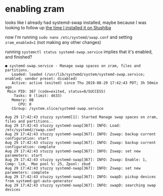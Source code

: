 # enabling zram

looks like I already had systemd-swap installed, maybe because I was looking to follow up [the time I installed it on Stushiba](c7wxa-v03pk-4w9nk-a02yb-k37mj)

now I'm running `sudo nano /etc/systemd/swap.conf` and setting `zram_enabled=1` (not making any other changes)

running `systemctl status systemd-swap.service` implies that it's enabled, and finished?

```
● systemd-swap.service - Manage swap spaces on zram, files and partitions.
   Loaded: loaded (/usr/lib/systemd/system/systemd-swap.service; enabled; vendor preset: disabled)
   Active: active (exited) since Thu 2019-08-29 17:42:43 PDT; 3h 50min ago
 Main PID: 367 (code=exited, status=0/SUCCESS)
    Tasks: 0 (limit: 4633)
   Memory: 0B
      CPU: 0
   CGroup: /system.slice/systemd-swap.service

Aug 29 17:42:43 stuzzy systemd[1]: Started Manage swap spaces on zram, files and partitions..
Aug 29 17:42:43 stuzzy systemd-swap[367]: INFO: Load: /etc/systemd//swap.conf
Aug 29 17:42:43 stuzzy systemd-swap[367]: INFO: Zswap: backup current configuration: start
Aug 29 17:42:43 stuzzy systemd-swap[367]: INFO: Zswap: backup current configuration: complete
Aug 29 17:42:43 stuzzy systemd-swap[367]: INFO: Zswap: set new parameters: start
Aug 29 17:42:43 stuzzy systemd-swap[367]: INFO: Zswap: Enable: 1, Comp: lz4,  Max pool %: 25, Zpool: zbud
Aug 29 17:42:43 stuzzy systemd-swap[367]: INFO: Zswap: set new parameters: complete
Aug 29 17:42:43 stuzzy systemd-swap[367]: INFO: swapD: pickup devices from systemd-gpt-auto-generator
Aug 29 17:42:43 stuzzy systemd-swap[367]: INFO: swapD: searching swap devices
```